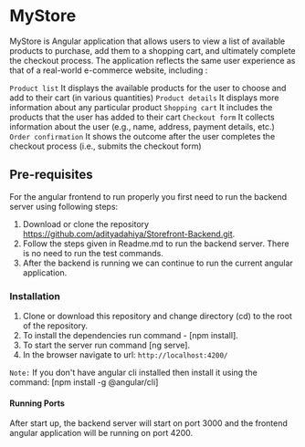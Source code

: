 # MyStore

MyStore is Angular application that allows users to view a list of available products to purchase, add them to a shopping cart, and ultimately complete the checkout process.
The application reflects the same user experience as that of a real-world e-commerce website, including :

`Product list` It displays the available products for the user to choose and add to their cart (in various quantities)
`Product details` It displays more information about any particular product
`Shopping cart` It includes the products that the user has added to their cart
`Checkout form` It collects information about the user (e.g., name, address, payment details, etc.)
`Order confirmation` It shows the outcome after the user completes the checkout process (i.e., submits the checkout form)

## Pre-requisites

For the angular frontend to run properly you first need to run the backend server using following steps:
1. Download or clone the repository https://github.com/adityadahiya/Storefront-Backend.git.
2. Follow the steps given in Readme.md to run the backend server. There is no need to run the test commands.
3. After the backend is running we can continue to run the current angular application.

### Installation

1. Clone or download this repository and change directory (cd) to the root of the repository.
2. To install the dependencies run command - [npm install].
3. To start the server run command [ng serve].
4. In the browser navigate to url: `http://localhost:4200/`

`Note:` If you don't have angular cli installed then install it using the command: [npm install -g @angular/cli]

#### Running Ports

After start up, the backend server will start on port 3000 and the frontend angular application will be running on port 4200.


